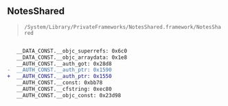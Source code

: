 ## NotesShared

> `/System/Library/PrivateFrameworks/NotesShared.framework/NotesShared`

```diff

   __DATA_CONST.__objc_superrefs: 0x6c0
   __DATA_CONST.__objc_arraydata: 0x1e8
   __AUTH_CONST.__auth_got: 0x28d8
-  __AUTH_CONST.__auth_ptr: 0x1590
+  __AUTH_CONST.__auth_ptr: 0x1550
   __AUTH_CONST.__const: 0xbb78
   __AUTH_CONST.__cfstring: 0xec80
   __AUTH_CONST.__objc_const: 0x23d98

```
